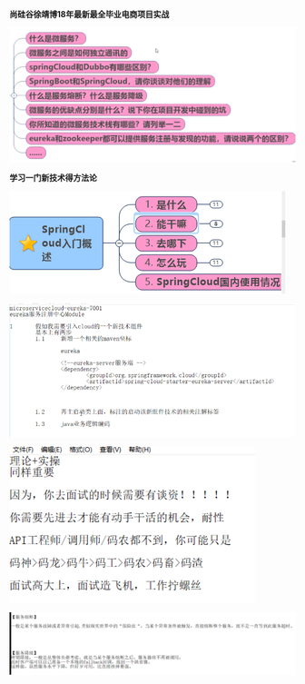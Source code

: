 **尚硅谷徐靖博18年最新最全毕业电商项目实战**

![1560477723151](./images/更多干货资料.jpg)

**学习一门新技术得方法论**





![1560492328811](./images/1560492328811.png)











![1560741981431](images/1560741981431.png)





![1560757980018](images/1560757980018.png)





![1560843730213](images/1560843730213.png)

